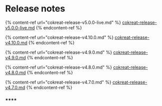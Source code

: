 # Release notes

{% content-ref url="cokreat-release-v5.0.0-live.md" %}
[cokreat-release-v5.0.0-live.md](cokreat-release-v5.0.0-live.md)
{% endcontent-ref %}

{% content-ref url="cokreat-release-v4.10.0.md" %}
[cokreat-release-v4.10.0.md](cokreat-release-v4.10.0.md)
{% endcontent-ref %}

{% content-ref url="cokreat-release-v4.9.0.md" %}
[cokreat-release-v4.9.0.md](cokreat-release-v4.9.0.md)
{% endcontent-ref %}

{% content-ref url="cokreat-release-v4.8.0.md" %}
[cokreat-release-v4.8.0.md](cokreat-release-v4.8.0.md)
{% endcontent-ref %}

{% content-ref url="cokreat-release-v4.7.0.md" %}
[cokreat-release-v4.7.0.md](cokreat-release-v4.7.0.md)
{% endcontent-ref %}

### ****
